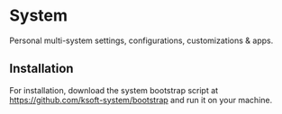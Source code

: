# System

Personal multi-system settings, configurations, customizations &amp; apps.

## Installation

For installation, download the system bootstrap script at https://github.com/ksoft-system/bootstrap and run it on your machine.
